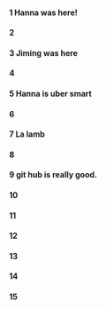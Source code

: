#### 1 Hanna was here!
#### 2
#### 3 Jiming was here
#### 4
#### 5 Hanna is uber smart
#### 6
#### 7 La lamb
#### 8
#### 9 git hub is really good.
#### 10
#### 11
#### 12
#### 13
#### 14
#### 15